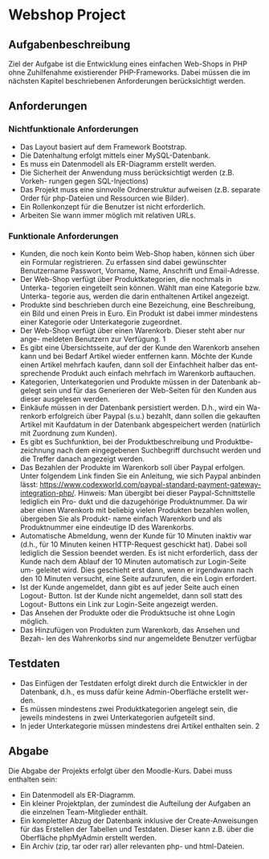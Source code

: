 # Webshop Project

## Aufgabenbeschreibung

Ziel der Aufgabe ist die Entwicklung eines einfachen Web-Shops in PHP ohne
Zuhilfenahme existierender PHP-Frameworks. Dabei müssen die im nächsten
Kapitel beschriebenen Anforderungen berücksichtigt werden.


## Anforderungen
### Nichtfunktionale Anforderungen
- Das Layout basiert auf dem Framework Bootstrap.
- Die Datenhaltung erfolgt mittels einer MySQL-Datenbank.
- Es muss ein Datenmodell als ER-Diagramm erstellt werden.
- Die Sicherheit der Anwendung muss berücksichtigt werden (z.B. Vorkeh-
rungen gegen SQL-Injections)
- Das Projekt muss eine sinnvolle Ordnerstruktur aufweisen (z.B. separate
Order für php-Dateien und Ressourcen wie Bilder).
- Ein Rollenkonzept für die Benutzer ist nicht erforderlich.
- Arbeiten Sie wann immer möglich mit relativen URLs.
### Funktionale Anforderungen
- Kunden, die noch kein Konto beim Web-Shop haben, können sich über ein
Formular registrieren. Zu erfassen sind dabei gewünschter Benutzername
Passwort, Vorname, Name, Anschrift und Email-Adresse.
- Der Web-Shop verfügt über Produktkategorien, die nochmals in Unterka-
tegorien eingeteilt sein können. Wählt man eine Kategorie bzw. Unterka-
tegorie aus, werden die darin enthaltenen Artikel angezeigt.
- Produkte sind beschrieben durch eine Bezeichung, eine Beschreibung, ein
Bild und einen Preis in Euro. Ein Produkt ist dabei immer mindestens
einer Kategorie oder Unterkategorie zugeordnet.
- Der Web-Shop verfügt über einen Warenkorb. Dieser steht aber nur ange-
meldeten Benutzern zur Verfügung.
1
- Es gibt eine Übersichtsseite, auf der der Kunde den Warenkorb ansehen
kann und bei Bedarf Artikel wieder entfernen kann. Möchte der Kunde
einen Artikel mehrfach kaufen, dann soll der Einfachheit halber das ent-
sprechende Produkt auch einfach mehrfach im Warenkorb auftauchen.
- Kategorien, Unterkategorien und Produkte müssen in der Datenbank ab-
gelegt sein und für das Generieren der Web-Seiten für den Kunden aus
dieser ausgelesen werden.
- Einkäufe müssen in der Datenbank persistiert werden. D.h., wird ein Wa-
renkorb erfolgreich über Paypal (s.u.) bezahlt, dann sollen die gekauften
Artikel mit Kaufdatum in der Datenbank abgespeichert werden (natürlich
mit Zuordnung zum Kunden).
- Es gibt es Suchfunktion, bei der Produktbeschreibung und Produktbe-
zeichnung nach dem eingegebenen Suchbegriff durchsucht werden und die
Treffer danach angezeigt werden.
- Das Bezahlen der Produkte im Warenkorb soll über Paypal erfolgen. Unter
folgendem Link finden Sie ein Anleitung, wie sich Paypal anbinden lässt:
https://www.codexworld.com/paypal-standard-payment-gateway-integration-php/.
Hinweis: Man übergibt bei dieser Paypal-Schnittstelle lediglich ein Pro-
dukt und die dazugehörige Produktnummer. Da wir aber einen Warenkorb
mit beliebig vielen Produkten bezahlen wollen, übergeben Sie als Produkt-
name einfach Warenkorb und als Produktnummer eine eindeutige ID des
Warenkorbs.
- Automatische Abmeldung, wenn der Kunde für 10 Minuten inaktiv war
(d.h., für 10 Minuten keinen HTTP-Request geschickt hat). Dabei soll
lediglich die Session beendet werden. Es ist nicht erforderlich, dass der
Kunde nach dem Ablauf der 10 Minuten automatisch zur Login-Seite um-
geleitet wird. Dies geschieht erst dann, wenn er irgendwann nach den 10
Minuten versucht, eine Seite aufzurufen, die ein Login erfordert.
- Ist der Kunde angemeldet, dann gibt es auf jeder Seite auch einen Logout-
Button. Ist der Kunde nicht angemeldet, dann soll statt des Logout-
Buttons ein Link zur Login-Seite angezeigt werden.
- Das Ansehen der Produkte oder die Produktsuche ist ohne Login möglich.
- Das Hinzufügen von Produkten zum Warenkorb, das Ansehen und Bezah-
len des Wahrenkorbs sind nur angemeldete Benutzer verfügbar


## Testdaten
- Das Einfügen der Testdaten erfolgt direkt durch die Entwickler in der
Datenbank, d.h., es muss dafür keine Admin-Oberfläche erstellt wer-
den.
- Es müssen mindestens zwei Produktkategorien angelegt sein, die jeweils
mindestens in zwei Unterkategorien aufgeteilt sind.
- In jeder Unterkategorie müssen mindestens drei Artikel enthalten sein.
2

## Abgabe
Die Abgabe der Projekts erfolgt über den Moodle-Kurs. Dabei muss enthalten
sein:
- Ein Datenmodell als ER-Diagramm.
- Ein kleiner Projektplan, der zumindest die Aufteilung der Aufgaben an
die einzelnen Team-Mitglieder enthält.
- Ein kompletter Abzug der Datenbank inklusive der Create-Anweisungen
für das Erstellen der Tabellen und Testdaten. Dieser kann z.B. über die
Oberfläche phpMyAdmin erstellt werden.
- Ein Archiv (zip, tar oder rar) aller relevanten php- und html-Dateien.